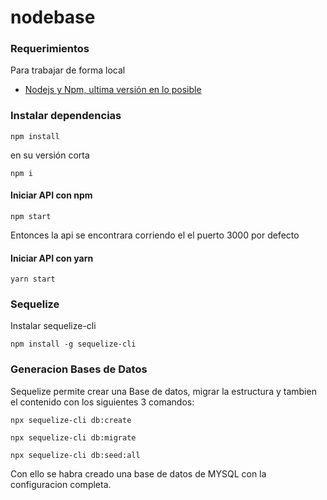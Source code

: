 # nodebase

### Requerimientos
Para trabajar de forma local
- [Nodejs y Npm, ultima versión en lo posible](https://nodejs.org/en/)

### Instalar dependencias
```
npm install
```
en su versión corta
```
npm i
```

#### Iniciar API con npm
```
npm start
```
Entonces la api se encontrara corriendo el el puerto 3000 por defecto

#### Iniciar API con yarn
```
yarn start
```

### Sequelize
Instalar sequelize-cli
```
npm install -g sequelize-cli
```

### Generacion Bases de Datos
Sequelize permite crear una Base de datos, migrar la estructura y tambien el contenido con los siguientes 3 comandos:

```
npx sequelize-cli db:create
```
```
npx sequelize-cli db:migrate
```
```
npx sequelize-cli db:seed:all
```
Con ello se habra creado una base de datos de MYSQL con la configuracion completa.